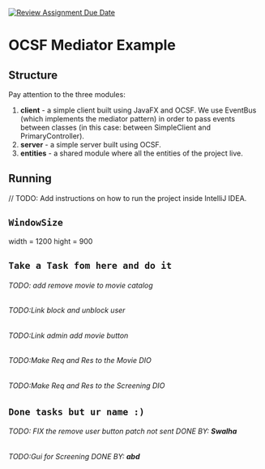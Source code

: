 [![Review Assignment Due Date](https://classroom.github.com/assets/deadline-readme-button-24ddc0f5d75046c5622901739e7c5dd533143b0c8e959d652212380cedb1ea36.svg)](https://classroom.github.com/a/DOjhUdA7)
# OCSF Mediator Example

## Structure
Pay attention to the three modules:
1. **client** - a simple client built using JavaFX and OCSF. We use EventBus (which implements the mediator pattern) in order to pass events between classes (in this case: between SimpleClient and PrimaryController).
2. **server** - a simple server built using OCSF.
3. **entities** - a shared module where all the entities of the project live.

## Running
// TODO: Add instructions on how to run the project inside IntelliJ IDEA.

## `WindowSize`
width = 1200
hight = 900

## `Take a Task fom here and do it `
###### TODO: add remove movie to movie catalog
###### TODO:Link block and unblock user
###### TODO:Link admin add movie button
###### TODO:Make Req and Res to the Movie DIO
###### TODO:Make Req and Res to the Screening DIO



## `Done tasks but ur name :)`
###### TODO: FIX the remove user button patch not sent DONE BY: **Swalha**
###### TODO:Gui for Screening DONE BY: **abd**
